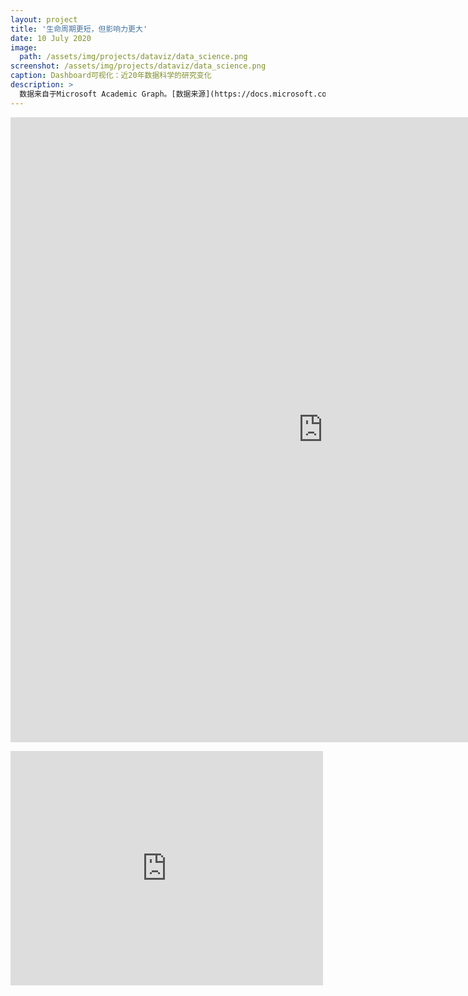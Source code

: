 ```yaml
---
layout: project
title: '生命周期更短，但影响力更大'
date: 10 July 2020
image:  
  path: /assets/img/projects/dataviz/data_science.png
screenshot: /assets/img/projects/dataviz/data_science.png
caption: Dashboard可视化：近20年数据科学的研究变化
description: >
  数据来自于Microsoft Academic Graph。[数据来源](https://docs.microsoft.com/en-us/academic-services/graph/)
---
```

<iframe seamless frameborder="0" src="
https://public.tableau.com/views/researchinDataScience/Dashboard2?:embed=yes&:tabs=no&:display_count=yes&:showVizHome=no&:subscriptions=no:toolbar=top" scrolling='no' width=1000 height=1000  >
</iframe>  


<embed src="https://drive.google.com/viewerng/
viewer?embedded=true&url=https://github.com/chuanluchen/chuanluchen.github.io/blob/main/assets/img/projects/dataviz/Data_Science_Presentation.pdf" width="500" height="375">




<object width="400" height="400" data="/assets/img/projects/dataviz/Data_Science_Presentation.pdf"></object>
